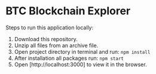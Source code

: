 # BTC Blockchain Explorer

Steps to run this application locally:

1. Download this repository.
2. Unzip all files from an archive file.
3. Open project directory in terminal and run: `npm install`
4. After installation all packages run: `npm start`
5. Open [http://localhost:3000] to view it in the browser.
